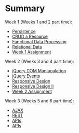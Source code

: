 # Summary

Week 1 (Weeks 1 and 2 part time):

* [Persistence](chapter1-persistence/chapter1-persistence.md)
* [CRUD a Resource](chapter2-crud/chapter2-crud.md)
* [Functional Data Processing](chapter3-functional/chapter3-functional.md)
* [Relational Data](chapter4-relations-joins/chapter4-relations-joins.md)
* [Week 1 Assignment]()

Week 2 (Weeks 3 and 4 part time):

* [jQuery DOM Maniupulation]()
* [jQuery Events]()
* [Responsive Design]()
* [Responsive Design II]()
* [Week 2 Assignment]()

Week 3 (Weeks 5 and 6 part time):

* [AJAX]()
* [REST]()
* [APIs]()
* [APIs]()
